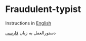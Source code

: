 # Fraudulent-typist
Instructions in [English](./README-en.md)<br>

دستورالعمل به زبان [فارسی](./README-fa.md)

